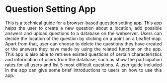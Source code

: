 # Question Setting App

<p align="justify">This is a technical guide for a browser-based question setting app. This app helps the user to create a new question about a location, add possible answers and upload questions to a database on the webserver. Users can decide the location of the question by clicking on a point on a Leaflet map. Apart from that, user can choose to delete the questions they have created or the answers they have made by using the related function on the app. This app is also able to retrieve existed questions of certain characteristics and information of users from the database, such as show the participation rates for all users and list 5 most difficult questions. A user guide included in the app can give some brief introductions to users on how to use this app.</p>